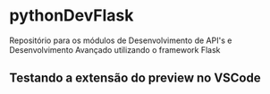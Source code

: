 # pythonDevFlask
 Repositório para os módulos de Desenvolvimento de API's e Desenvolvimento Avançado utilizando o framework Flask

## Testando a extensão do preview no VSCode
